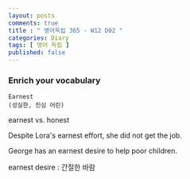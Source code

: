 ```yaml
---
layout: posts
comments: true
title : " 영어독립 365 - W12 D02 "
categories: Diary
tags: [ 영어 독립 ]
published: false
---
```


### Enrich your vocabulary

```text
Earnest
(성실한, 진심 어린)
```

earnest vs. honest

Despite Lora's earnest effort, she did not get the job.

George has an earnest desire to help poor children.

earnest desire
 : 간절한 바람
